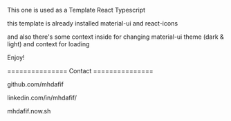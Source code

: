 This one is used as a Template React Typescript

this template is already installed material-ui and react-icons

and also there's some context inside for changing material-ui theme (dark & light) and context for loading

Enjoy!

=============== Contact ===============

github.com/mhdafif

linkedin.com/in/mhdafif/

mhdafif.now.sh